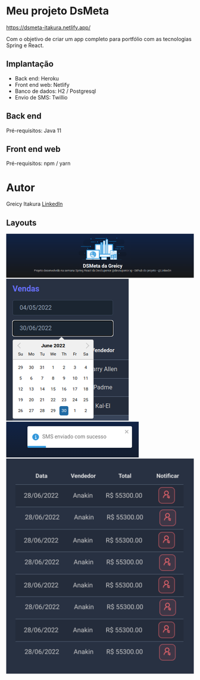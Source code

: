 # Meu projeto DsMeta

https://dsmeta-itakura.netlify.app/

Com o objetivo de criar um app completo para portfólio com as tecnologias Spring e React.

## Implantação

- Back end: Heroku
- Front end web: Netlify
- Banco de dados: H2 / Postgresql
- Envio de SMS: Twillio


## Back end
Pré-requisitos: Java 11

## Front end web
Pré-requisitos: npm / yarn

# Autor
Greicy Itakura
[LinkedIn](https://www.linkedin.com/in/greicy-itakura)

## Layouts
![Header](https://github.com/greicyitakura/dsmeta/blob/main/image%20(98).png)
![CALENDÁRIO](https://github.com/greicyitakura/dsmeta/blob/main/image%20(99).png)
![SMS](https://github.com/greicyitakura/dsmeta/blob/main/image%20(97).png)
![DASHBOARD](https://github.com/greicyitakura/dsmeta/blob/main/image-9%20(1).png)
